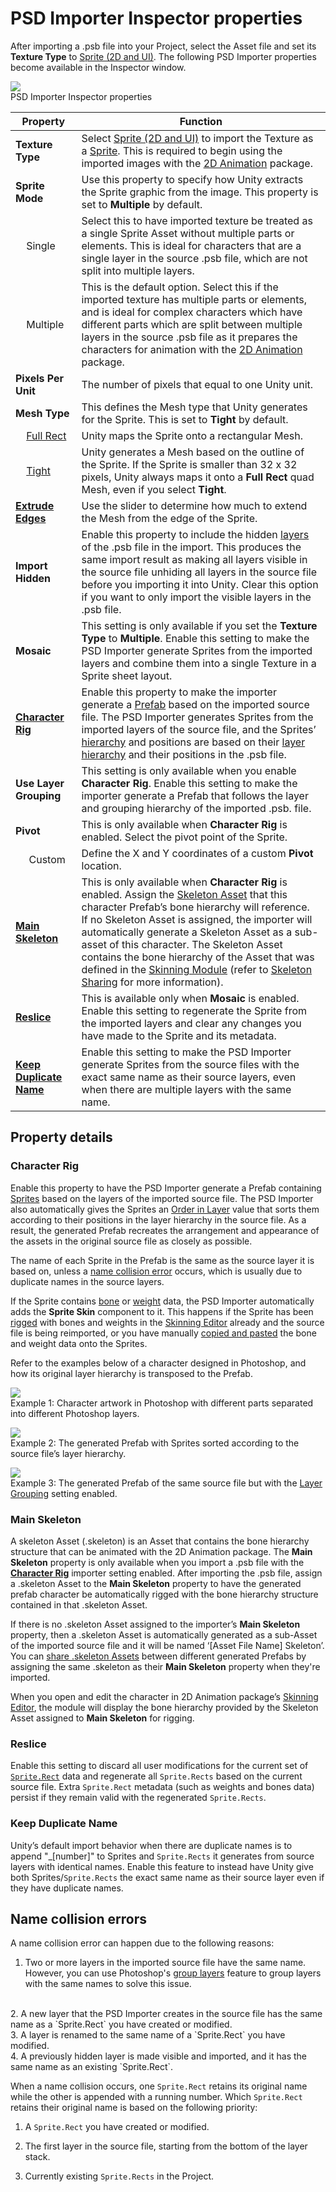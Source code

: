 # PSD Importer Inspector properties
After importing a .psb file into your Project, select the Asset file and set its **Texture Type** to [Sprite (2D and UI)](https://docs.unity3d.com/Manual/TextureTypes.html#Sprite). The following PSD Importer properties become available in the Inspector window.

![](images/psd-importer-v5-properties.png) <br/>PSD Importer Inspector properties

| Property                                                     | Function                                                     |
| ------------------------------------------------------------ | ------------------------------------------------------------ |
| __Texture Type__                                             | Select [Sprite (2D and UI)](https://docs.unity3d.com/Manual/TextureTypes.html#Sprite) to import the Texture as a [Sprite](https://docs.unity3d.com/Manual/Sprites.html). This is required to begin using the imported images with the [2D Animation](https://docs.unity3d.com/Packages/com.unity.2d.animation@latest/) package. |
| <a name="SpriteMode"></a>__Sprite Mode__                                              | Use this property to specify how Unity extracts the Sprite graphic from the image. This property is set to __Multiple__ by default. |
| &nbsp;&nbsp;&nbsp;&nbsp;Single                               | Select this to have imported texture be treated as a single Sprite Asset without multiple parts or elements. This is ideal for characters that are a single layer in the source .psb file, which are not split into multiple layers. |
| &nbsp;&nbsp;&nbsp;&nbsp;Multiple                             | This is the default option. Select this if the imported texture has multiple parts or elements, and is ideal for complex characters which have different parts which are split between multiple layers in the source .psb file as it prepares the characters for animation with the [2D Animation](https://docs.unity3d.com/Packages/com.unity.2d.animation@latest) package. |
| __Pixels Per Unit__                                          | The number of pixels that equal to one Unity unit.           |
| __Mesh Type__                                                | This defines the Mesh type that Unity generates for the Sprite. This is set to __Tight__ by default. |
| &nbsp;&nbsp;&nbsp;&nbsp;[Full Rect](https://docs.unity3d.com/Documentation/ScriptReference/SpriteMeshType.FullRect.html) | Unity maps the Sprite onto a rectangular Mesh.               |
| &nbsp;&nbsp;&nbsp;&nbsp;[Tight](https://docs.unity3d.com/Documentation/ScriptReference/SpriteMeshType.Tight.html) | Unity generates a Mesh based on the outline of the Sprite. If the Sprite is smaller than 32 x 32 pixels, Unity always maps it onto a __Full Rect__ quad Mesh, even if you select __Tight__. |
| [__Extrude Edges__](https://docs.unity3d.com/Manual/Glossary.html#ExtrudeEdges) | Use the slider to determine how much to extend the Mesh from the edge of the Sprite. |
| __Import Hidden__                                            | Enable this property to include the hidden [layers](https://helpx.adobe.com/photoshop/using/layer-basics.html#layers_panel_overview) of the .psb file in the import. This produces the same import result as making all layers visible in the source file unhiding all layers in the source file before you importing it into Unity. Clear this option if you want to only import the visible layers in the .psb file. |
|  <a name="Mosaic"></a>__Mosaic__                              | This setting is only available if you set the __Texture Type__ to __Multiple__. Enable this setting to make the PSD Importer generate Sprites from the imported layers and combine them into a single Texture in a Sprite sheet layout. |
| <a name="Rig"></a>[__Character Rig__](#character-rig)                                    | Enable this property to make the importer generate a [Prefab](https://docs.unity3d.com/Manual/Prefabs.html) based on the imported source file. The PSD Importer generates Sprites from the imported layers of the source file, and the Sprites’ [hierarchy](https://docs.unity3d.com/Manual/Hierarchy.html) and positions are based on their [layer hierarchy](https://helpx.adobe.com/photoshop/using/layer-basics.html#layers_panel_overview) and their positions in the .psb file. |
| __Use Layer Grouping__<a name="LayerGrouping"></a>                                       | This setting is only available when you enable __Character Rig__. Enable this setting to make the importer generate a Prefab that follows the layer and grouping hierarchy of the imported .psb. file. |
| __Pivot__                                                    | This is only available when **Character Rig** is enabled. Select the pivot point of the Sprite. |
| &nbsp;&nbsp;&nbsp;&nbsp; Custom                              | Define the X and Y coordinates of a custom __Pivot__ location. |
| [__Main Skeleton__](#main-skeleton)                                            | This is only available when **Character Rig** is enabled. Assign the [Skeleton Asset](#main-skeleton) that this character Prefab’s bone hierarchy will reference. <br />If no Skeleton Asset is assigned, the importer will automatically generate a Skeleton Asset as a sub-asset of this character. The Skeleton Asset contains the bone hierarchy of the Asset that was defined in the [Skinning Module]() (refer to [Skeleton Sharing](skeleton-sharing.md) for more information). |
| [__Reslice__](#reslice)                                      | This is available only when **Mosaic** is enabled. Enable this setting to regenerate the Sprite from the imported layers and clear any changes you have made to the Sprite and its metadata. |
| [__Keep Duplicate Name__](#keep-duplicate-name)                        | Enable this setting to make the PSD Importer generate Sprites from the source files with the exact same name as their source layers, even when there are multiple layers with the same name. |

## Property details
### Character Rig
Enable this property to have the PSD Importer generate a Prefab containing [Sprites](https://docs.unity3d.com/Manual/Sprites.html) based on the layers of the imported source file. The PSD Importer also automatically gives the Sprites an [Order in Layer](https://docs.unity3d.com/Manual/2DSorting.html#sortlayer) value that sorts them according to their positions in the layer hierarchy in the source file. As a result, the generated Prefab recreates the arrangement and appearance of the assets in the original source file as closely as possible.

The name of each Sprite in the Prefab is the same as the source layer it is based on, unless a [name collision error](PSD-importer-SpriteRect.md#name-collision-errors) occurs, which is usually due to duplicate names in the source layers.

If the Sprite contains [bone](https://docs.unity3d.com/Packages/com.unity.2d.animation@6.0/manual/SkinEdToolsShortcuts.html#bone-tools) or [weight](https://docs.unity3d.com/Packages/com.unity.2d.animation@6.0/manual/SkinEdToolsShortcuts.html#weight-tools) data, the PSD Importer automatically adds the __Sprite Skin__ component to it. This happens if the Sprite has been [rigged](https://docs.unity3d.com/Packages/com.unity.2d.animation@6.0/manual/CharacterRig.html) with bones and weights in the [Skinning Editor](https://docs.unity3d.com/Packages/com.unity.2d.animation@6.0/manual/SkinningEditor.html) already and the source file is being reimported, or you have manually [copied and pasted](https://docs.unity3d.com/Packages/com.unity.2d.animation@6.0/manual/CopyPasteSkele.html) the bone and weight data onto the Sprites.

Refer to the examples below of a character designed in Photoshop, and how its original layer hierarchy is transposed to the Prefab.

![](images/PhotoshopSetup.png) <br/> Example 1: Character artwork in Photoshop with different parts separated into different Photoshop layers.

![](images/LayerHierarchy.png) <br/> Example 2: The generated Prefab with Sprites sorted according to the source file’s layer hierarchy.

![](images/LayerGrouping.png) <br/> Example 3: The generated Prefab of the same source file but with the [Layer Grouping](#LayerGrouping) setting enabled.

### Main Skeleton
A skeleton Asset (.skeleton) is an Asset that contains the bone hierarchy structure that can be animated with the 2D Animation package. The **Main Skeleton** property is only available when you import a .psb file with the [**Character Rig**](#character-rig) importer setting enabled. After importing the .psb file, assign a .skeleton Asset to the **Main Skeleton** property to have the generated prefab character be automatically rigged with the bone hierarchy structure contained in that .skeleton Asset.

If there is no .skeleton Asset assigned to the importer’s **Main Skeleton** property, then a .skeleton Asset is automatically generated as a sub-Asset of the imported source file and it will be named ‘[Asset File Name] Skeleton’. You can [share .skeleton Assets](skeleton-sharing.md) between different generated Prefabs by assigning the same .skeleton as their **Main Skeleton** property when they're imported.

When you open and edit the character in 2D Animation package’s [Skinning Editor](https://docs.unity3d.com/Packages/com.unity.2d.animation@6.0/manual/SkinningEditor.html), the module will display the bone hierarchy provided by the Skeleton Asset assigned to **Main Skeleton** for rigging.  

### Reslice
Enable this setting to discard all user modifications for the current set of [`Sprite.Rect`](https://docs.unity3d.com/ScriptReference/Sprite-rect.html) data and regenerate all `Sprite.Rects` based on the current source file. Extra `Sprite.Rect` metadata (such as weights and bones data) persist if they remain valid with the regenerated `Sprite.Rects`.

### Keep Duplicate Name
Unity’s default import behavior when there are duplicate names is to append "_[number]" to Sprites and `Sprite.Rects` it generates from source layers with identical names. Enable this feature to instead have Unity give both Sprites/`Sprite.Rects` the exact same name as their source layer even if they have duplicate names.

## Name collision errors
A name collision error can happen due to the following reasons:
1. Two or more layers in the imported source file have the same name. However, you can use Photoshop's [group layers](https://helpx.adobe.com/photoshop/using/selecting-grouping-linking-layers.html#group_and_link_layers) feature to group layers with the same names to solve this issue.
<br/>
2. A new layer that the PSD Importer creates in the source file has the same name as a `Sprite.Rect` you have created or modified.
<br/>
3. A layer is renamed to the same name of a `Sprite.Rect` you have modified.
<br/>
4. A previously hidden layer is made visible and imported, and it has the same name as an existing `Sprite.Rect`.

When a name collision occurs, one `Sprite.Rect` retains its original name while the other is appended with a running number. Which `Sprite.Rect` retains their original name is based on the following priority:

1. A `Sprite.Rect` you have created or modified.

2. The first layer in the source file, starting from the bottom of the layer stack.

3. Currently existing `Sprite.Rects` in the Project.
